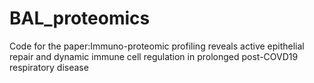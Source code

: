 # BAL_proteomics
Code for the paper:Immuno-proteomic profiling reveals active epithelial repair and dynamic immune cell regulation in prolonged post-COVD19 respiratory disease
